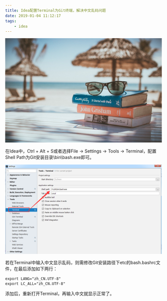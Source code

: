 ```yaml
---
title: Idea配置Terminal为Git终端，解决中文乱码问题
date: 2019-01-04 11:12:17
tags:
    - idea
---
```

![homePage](/upload/homePage/20190104095503.jpg)
<!--more-->

在Idea中，Ctrl + Alt + S或者选择File -> Settings -> Tools -> Terminal，配置Shell Path为Git安装目录\bin\bash.exe即可。

![idea_terminal_git_1.png](/upload/ideaTerminalGit/idea_terminal_git_1.png)

若在Terminal中输入中文显示乱码，则需修改Git安装路径下etc的bash.bashrc文件，在最后添加如下两行：

```
export LANG="zh_CN.UTF-8"
export LC_ALL="zh_CN.UTF-8"
```

添加后，重新打开Terminal，再输入中文就显示正常了。



